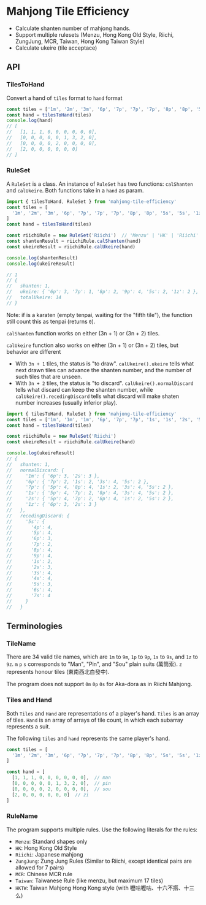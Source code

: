 # Mahjong Tile Efficiency

- Calculate shanten number of mahjong hands.
- Support multiple rulesets (Menzu, Hong Kong Old Style, Riichi, ZungJung, MCR, Taiwan, Hong Kong Taiwan Style)
- Calculate ukeire (tile acceptace)

## API

### TilesToHand

Convert a hand of `tiles` format to `hand` format

```javascript
const tiles = ['1m', '2m', '3m', '6p', '7p', '7p', '7p', '8p', '8p', '5s', '5s', '1z', '1z']
const hand = tilesToHand(tiles)
console.log(hand)
// [
//   [1, 1, 1, 0, 0, 0, 0, 0, 0],
//   [0, 0, 0, 0, 0, 1, 3, 2, 0],
//   [0, 0, 0, 0, 2, 0, 0, 0, 0],
//   [2, 0, 0, 0, 0, 0, 0]
// ]
```

### RuleSet

A `RuleSet` is a class. An instance of `RuleSet` has two functions: `calShanten` and `calUkeire`. Both functions take in a `hand` as param.

```javascript
import { tilesToHand, RuleSet } from 'mahjong-tile-efficiency'
const tiles = [
  '1m', '2m', '3m', '6p', '7p', '7p', '7p', '8p', '8p', '5s', '5s', '1z', '1z'
]
const hand = tilesToHand(tiles)

const riichiRule = new RuleSet('Riichi')  // 'Menzu' | 'HK' | 'Riichi' | 'ZungJung' | 'MCR' | 'Taiwan' | 'HKTW'
const shantenResult = riichiRule.calShanten(hand)
const ukeireResult = riichiRule.calUkeire(hand)

console.log(shantenResult)
console.log(ukeireResult)

// 1
// {
//   shanten: 1,
//   ukeire: { '6p': 3, '7p': 1, '8p': 2, '9p': 4, '5s': 2, '1z': 2 },
//   totalUkeire: 14
// }
```

Note: if is a karaten (empty tenpai, waiting for the "fifth tile"), the function still count this as tenpai (returns `0`).

`calShanten` function works on either (3n + 1) or (3n + 2) tiles.

`calUkeire` function also works on either (3n + 1) or (3n + 2) tiles, but behavior are different
- With `3n + 1` tiles, the status is "to draw". `calUkeire().ukeire` tells what next drawn tiles can advance the shanten number, and the number of such tiles that are unseen.
- With `3n + 2` tiles, the status is "to discard". `calUkeire().normalDiscard` tells what discard can keep the shanten number, while `calUkeire().recedingDiscard` tells what discard will make shaten number increases (usually inferior play).

```javascript
import { tilesToHand, RuleSet } from 'mahjong-tile-efficiency'
const tiles = ['1m', '1m', '1m', '6p', '7p', '7p', '1s', '1s', '2s', '5s', '5s', '1z', '1z', '1z']
const hand = tilesToHand(tiles)

const riichiRule = new RuleSet('Riichi')
const ukeireResult = riichiRule.calUkeire(hand)

console.log(ukeireResult)
// {
//   shanten: 1,
//   normalDiscard: {
//     '1m': { '6p': 3, '2s': 3 },
//     '6p': { '7p': 2, '1s': 2, '3s': 4, '5s': 2 },
//     '7p': { '5p': 4, '8p': 4, '1s': 2, '3s': 4, '5s': 2 },
//     '1s': { '5p': 4, '7p': 2, '8p': 4, '3s': 4, '5s': 2 },
//     '2s': { '5p': 4, '7p': 2, '8p': 4, '1s': 2, '5s': 2 },
//     '1z': { '6p': 3, '2s': 3 }
//   },
//   recedingDiscard: {
//     '5s': {
//       '4p': 4,
//       '5p': 4,
//       '6p': 3,
//       '7p': 2,
//       '8p': 4,
//       '9p': 4,
//       '1s': 2,
//       '2s': 3,
//       '3s': 4,
//       '4s': 4,
//       '5s': 3,
//       '6s': 4,
//       '7s': 4
//     }
//   }

```


## Terminologies

### TileName
There are 34 valid tile names, which are `1m` to `9m`, `1p` to `9p`, `1s` to `9s`, and `1z` to `9z`.
`m` `p` `s` corresponds to "Man", "Pin", and "Sou" plain suits (萬筒索). `z` represents honour tiles (東南西北白發中).

The program does not support `0m` `0p` `0s` for Aka-dora as in Riichi Mahjong.

### Tiles and Hand
Both `Tiles` and `Hand` are representations of a player's hand.
`Tiles` is an array of tiles. `Hand` is an array of arrays of tile count, in which each subarray represents a suit.

The following `tiles` and `hand` represents the same player's hand.

```javascript
const tiles = [
  '1m', '2m', '3m', '6p', '7p', '7p', '7p', '8p', '8p', '5s', '5s', '1z', '1z'
]

const hand = [
  [1, 1, 1, 0, 0, 0, 0, 0, 0],  // man
  [0, 0, 0, 0, 0, 1, 3, 2, 0],  // pin
  [0, 0, 0, 0, 2, 0, 0, 0, 0],  // sou
  [2, 0, 0, 0, 0, 0, 0]  // zi
]
```

### RuleName

The program supports multiple rules. Use the following literals for the rules:
- `Menzu`: Standard shapes only
- `HK`: Hong Kong Old Style
- `Riichi`: Japanese mahjong
- `ZungJung`: Zung Jung Rules (Similar to Riichi, except identical pairs are allowed for 7 pairs)
- `MCR`: Chinese MCR rule
- `Taiwan`: Taiwanese Rule (like menzu, but maximum 17 tiles)
- `HKTW`: Taiwan Mahjong Hong Kong style (with 嚦咕嚦咕、十六不搭、十三么)
